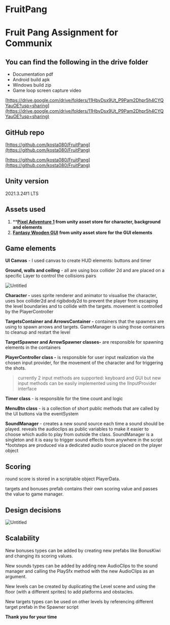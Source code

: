 # FruitPang
 
# Fruit Pang Assignment for Communix

## You can find the following in the drive folder

- Documentation pdf
- Android build apk
- Windows build zip
- Game loop screen capture video

[https://drive.google.com/drive/folders/11HbvDsx9Ut_P9Pam2Dhpr5h4CYQYauOE?usp=sharing](https://drive.google.com/drive/folders/11HbvDsx9Ut_P9Pam2Dhpr5h4CYQYauOE?usp=sharing)

## GitHub repo

[https://github.com/kosta080/FruitPang](https://github.com/kosta080/FruitPang)

[https://github.com/kosta080/FruitPang](https://github.com/kosta080/FruitPang)

## Unity version

2021.3.24f1 LTS 

## Assets used

1. ****[Pixel Adventure 1](https://www.notion.so/to-do-may-11-a8127c95c6fb47a59275abb4ac278740) from unity asset store for character, background and elements**
2. [**Fantasy Wooden GUI**](https://assetstore.unity.com/packages/2d/gui/fantasy-wooden-gui-free-103811) **from unity asset store for the GUI elements**

## Game elements

**UI Canvas** - I used canvas to create HUD elements: buttons and timer

**Ground, walls and ceiling** - all are using box collider 2d and are placed on a specific Layer to control the collisions pairs

![Untitled](https://s3-us-west-2.amazonaws.com/secure.notion-static.com/e620f355-0a94-4ea7-9612-275d537d3f27/Untitled.png)

**Character -** uses sprite renderer and animator to visualise the character, uses box collider2d and rigibdody2d to prevent the player from escaping the level boundaries and to collide with the targets. movement is controlled by the PlayerController

**TargetsContainer and ArrowsContainer -** containers that the spawners are using to spawn arrows and targets. GameManager is using those containers to cleanup and restart the level

**TargetSpawner and ArrowSpawner classes-** are responsible for spawning elements in the containers

**PlayerController class -** is responsible for user input realization via the chosen input provider, for the movement of the character and for triggering the shots.

> currently 2 input methods are supported: keyboard and GUI but new input methods can be easily implemented using the IInputProvider interface
> 

**Timer class** - is responsible for the time count and logic

**MenuBtn class** - is a collection of short public methods that are called by the UI buttons via the eventSystem 

**SoundManager** - creates a new sound source each time a sound should be played.
reveals the audioclips as public variables to make it easier to choose which audio to play from outside the class.
SoundManager is a singleton and it is easy to trigger sound effects from anywhere in the script
*footsteps are produced via a dedicated audio source placed on the player object

## Scoring

round score is stored in a scriptable object  PlayerData.

targets and bonuses prefab contains their own scoring value and passes the value to game manager.

## Design decisions

![Untitled](https://s3-us-west-2.amazonaws.com/secure.notion-static.com/65217e38-eae0-4563-8d80-78333f8a1351/Untitled.png)

## Scalability

New bonuses types can be added by creating new prefabs like BonusKiwi and changing its scoring values.

New sounds types can be added by adding new AudioClips to the sound manager and calling the PlaySfx method with the new AudioClips  as an argument.

New levels can be created by duplicating the Level scene and using the floor (with a different sprites) to add platforms and obstacles.

New targets types can be used on other levels by referencing different target prefab in the Spawner script

**Thank you for your time**
